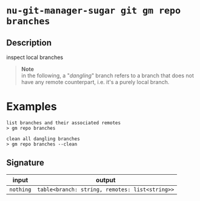 # `nu-git-manager-sugar git gm repo branches`
## Description
inspect local branches
> **Note**  
> in the following, a "*dangling*" branch refers to a branch that does not have any remote
> counterpart, i.e. it's a purely local branch.

# Examples
    list branches and their associated remotes
    > gm repo branches

    clean all dangling branches
    > gm repo branches --clean

## Signature
| input     | output                                         |
| --------- | ---------------------------------------------- |
| `nothing` | `table<branch: string, remotes: list<string>>` |
